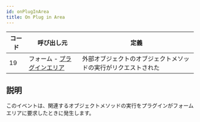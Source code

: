 ```yaml
---
id: onPlugInArea
title: On Plug in Area
---
```


| コード | 呼び出し元                                                 | 定義                              |
| --- | ----------------------------------------------------- | ------------------------------- |
| 19  | フォーム - [プラグインエリア](FormObjects/pluginArea_overview.md) | 外部オブジェクトのオブジェクトメソッドの実行がリクエストされた |


## 説明

このイベントは、関連するオブジェクトメソッドの実行をプラグインがフォームエリアに要求したときに発生します。 